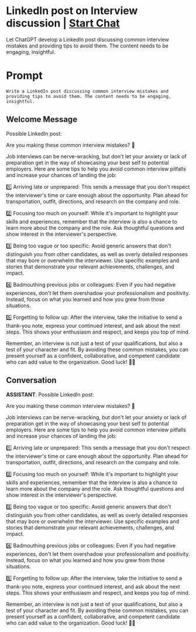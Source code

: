 

# LinkedIn post on Interview discussion  | [Start Chat](https://gptcall.net/chat.html?data=%7B%22contact%22%3A%7B%22id%22%3A%22EwJCTpgxacYG9k4MJUBl6%22%2C%22flow%22%3Atrue%7D%7D)
Let ChatGPT develop a LinkedIn post discussing common interview mistakes and providing tips to avoid them. The content needs to be engaging, insightful.

# Prompt

```
Write a LinkedIn post discussing common interview mistakes and providing tips to avoid them. The content needs to be engaging, insightful. 
```

## Welcome Message
Possible LinkedIn post:



Are you making these common interview mistakes? 🤔



Job interviews can be nerve-wracking, but don't let your anxiety or lack of preparation get in the way of showcasing your best self to potential employers. Here are some tips to help you avoid common interview pitfalls and increase your chances of landing the job:



1️⃣ Arriving late or unprepared: This sends a message that you don't respect the interviewer's time or care enough about the opportunity. Plan ahead for transportation, outfit, directions, and research on the company and role.



2️⃣ Focusing too much on yourself: While it's important to highlight your skills and experiences, remember that the interview is also a chance to learn more about the company and the role. Ask thoughtful questions and show interest in the interviewer's perspective.



3️⃣ Being too vague or too specific: Avoid generic answers that don't distinguish you from other candidates, as well as overly detailed responses that may bore or overwhelm the interviewer. Use specific examples and stories that demonstrate your relevant achievements, challenges, and impact.



4️⃣ Badmouthing previous jobs or colleagues: Even if you had negative experiences, don't let them overshadow your professionalism and positivity. Instead, focus on what you learned and how you grew from those situations.



5️⃣ Forgetting to follow up: After the interview, take the initiative to send a thank-you note, express your continued interest, and ask about the next steps. This shows your enthusiasm and respect, and keeps you top of mind.



Remember, an interview is not just a test of your qualifications, but also a test of your character and fit. By avoiding these common mistakes, you can present yourself as a confident, collaborative, and competent candidate who can add value to the organization. Good luck! 💪🏽

## Conversation

**ASSISTANT**: Possible LinkedIn post:



Are you making these common interview mistakes? 🤔



Job interviews can be nerve-wracking, but don't let your anxiety or lack of preparation get in the way of showcasing your best self to potential employers. Here are some tips to help you avoid common interview pitfalls and increase your chances of landing the job:



1️⃣ Arriving late or unprepared: This sends a message that you don't respect the interviewer's time or care enough about the opportunity. Plan ahead for transportation, outfit, directions, and research on the company and role.



2️⃣ Focusing too much on yourself: While it's important to highlight your skills and experiences, remember that the interview is also a chance to learn more about the company and the role. Ask thoughtful questions and show interest in the interviewer's perspective.



3️⃣ Being too vague or too specific: Avoid generic answers that don't distinguish you from other candidates, as well as overly detailed responses that may bore or overwhelm the interviewer. Use specific examples and stories that demonstrate your relevant achievements, challenges, and impact.



4️⃣ Badmouthing previous jobs or colleagues: Even if you had negative experiences, don't let them overshadow your professionalism and positivity. Instead, focus on what you learned and how you grew from those situations.



5️⃣ Forgetting to follow up: After the interview, take the initiative to send a thank-you note, express your continued interest, and ask about the next steps. This shows your enthusiasm and respect, and keeps you top of mind.



Remember, an interview is not just a test of your qualifications, but also a test of your character and fit. By avoiding these common mistakes, you can present yourself as a confident, collaborative, and competent candidate who can add value to the organization. Good luck! 💪🏽

